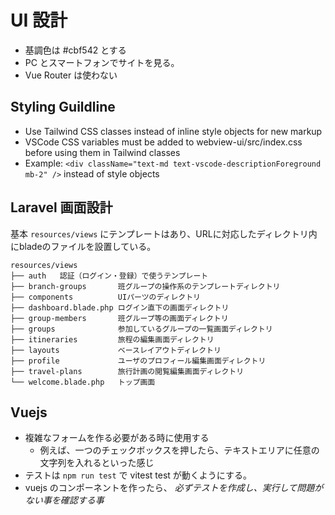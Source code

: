 # UI 設計

- 基調色は #cbf542 とする
- PC とスマートフォンでサイトを見る。
- Vue Router は使わない

## Styling Guildline

- Use Tailwind CSS classes instead of inline style objects for new markup
- VSCode CSS variables must be added to webview-ui/src/index.css before using them in Tailwind classes
- Example: `<div className="text-md text-vscode-descriptionForeground mb-2" />` instead of style objects

## Laravel 画面設計

基本 `resources/views` にテンプレートはあり、URLに対応したディレクトリ内にbladeのファイルを設置している。

```
resources/views
├── auth   認証（ログイン・登録）で使うテンプレート
├── branch-groups		班グループの操作系のテンプレートディレクトリ
├── components			UIパーツのディレクトリ
├── dashboard.blade.php	ログイン直下の画面ディレクトリ
├── group-members		班グループ等の画面ディレクトリ
├── groups				参加しているグループの一覧画面ディレクトリ
├── itineraries			旅程の編集画面ディレクトリ
├── layouts				ベースレイアウトディレクトリ
├── profile				ユーザのプロフィール編集画面ディレクトリ
├── travel-plans		旅行計画の閲覧編集画面ディレクトリ
└── welcome.blade.php	トップ画面
```

## Vuejs

- 複雑なフォームを作る必要がある時に使用する
    - 例えば、一つのチェックボックスを押したら、テキストエリアに任意の文字列を入れるといった感じ
- テストは `npm run test` で vitest test が動くようにする。
- vuejs のコンポーネントを作ったら、 *必ずテストを作成し、実行して問題がない事を確認する事*
